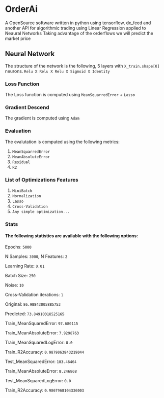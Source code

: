 # OrderAi
A OpenSource software written in python using tensorflow, dx_feed and another API for algorithmic trading using Linear Regression applied to Neaural Networks
Taking advantage of the orderflows we will predict the market price

## Neural Network
The structure of the network is the following, 5 layers with `X_train.shape[0]` neurons.
`Relu X Relu X Relu X Sigmoid X Identity`


### Loss Function
The Loss function is computed using `MeanSquarredError` + `Lasso`


### Gradient Descend
The gradient is computed using `Adam`


### Evaluation
The evalutation is computed using the following metrics:
1) `MeanSquarredError`
2) `MeanAbsoluteError`
3) `Residual`
4) `R2`


### List of Optimizations Features
1) `MiniBatch`
2) `Normalization`
3) `Lasso`
4) `Cross-Validation`
5) `Any simple optimization...`


### Stats
#### The following statistics are available with the following options:
Epochs: `5000`


N Samples: `3000`, N Features: `2`

Learning Rate: `0.01`

Batch Size: `250`

Noise: `10`

Cross-Validation iterations: `1`


Original:  `86.98843005885753`

Predicted:  `73.84910318525165` 


Train_MeanSquaredError:  `97.680115`

Train_MeanAbsoluteError:  `7.9298763`

Train_MeanSquaredLogError:  `0.0`

Train_R2Accuracy:  `0.9879063843219044`

Test_MeanSquaredError:  `103.46464`

Train_MeanAbsoluteError:  `8.246868`

Test_MeanSquaredLogError:  `0.0`

Train_R2Accuracy:  `0.9867968104336003`